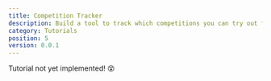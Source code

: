 ```yaml
---
title: Competition Tracker
description: Build a tool to track which competitions you can try out for at OMC.
category: Tutorials
position: 5
version: 0.0.1
---
```


<alert type="info">

Tutorial not yet implemented! 😵

</alert>
